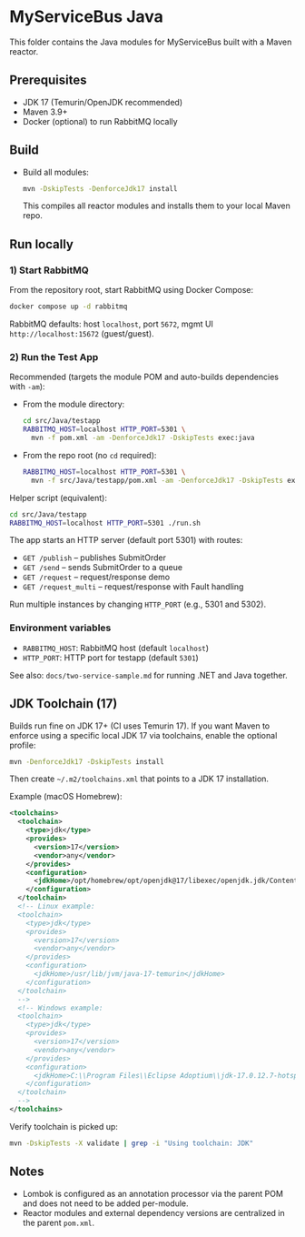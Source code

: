 # MyServiceBus Java

This folder contains the Java modules for MyServiceBus built with a Maven reactor.

## Prerequisites
- JDK 17 (Temurin/OpenJDK recommended)
- Maven 3.9+
- Docker (optional) to run RabbitMQ locally

## Build
- Build all modules:
  ```bash
  mvn -DskipTests -DenforceJdk17 install
  ```
  This compiles all reactor modules and installs them to your local Maven repo.

## Run locally
### 1) Start RabbitMQ
From the repository root, start RabbitMQ using Docker Compose:
```bash
docker compose up -d rabbitmq
```
RabbitMQ defaults: host `localhost`, port `5672`, mgmt UI `http://localhost:15672` (guest/guest).

### 2) Run the Test App
Recommended (targets the module POM and auto-builds dependencies with `-am`):

- From the module directory:
  ```bash
  cd src/Java/testapp
  RABBITMQ_HOST=localhost HTTP_PORT=5301 \
    mvn -f pom.xml -am -DenforceJdk17 -DskipTests exec:java
  ```

- From the repo root (no `cd` required):
  ```bash
  RABBITMQ_HOST=localhost HTTP_PORT=5301 \
    mvn -f src/Java/testapp/pom.xml -am -DenforceJdk17 -DskipTests exec:java
  ```

Helper script (equivalent):
```bash
cd src/Java/testapp
RABBITMQ_HOST=localhost HTTP_PORT=5301 ./run.sh
```

The app starts an HTTP server (default port 5301) with routes:
- `GET /publish` – publishes SubmitOrder
- `GET /send` – sends SubmitOrder to a queue
- `GET /request` – request/response demo
- `GET /request_multi` – request/response with Fault handling

Run multiple instances by changing `HTTP_PORT` (e.g., 5301 and 5302).

### Environment variables
- `RABBITMQ_HOST`: RabbitMQ host (default `localhost`)
- `HTTP_PORT`: HTTP port for testapp (default `5301`)

See also: `docs/two-service-sample.md` for running .NET and Java together.

## JDK Toolchain (17)
Builds run fine on JDK 17+ (CI uses Temurin 17). If you want Maven to enforce using a specific local JDK 17 via toolchains, enable the optional profile:

```bash
mvn -DenforceJdk17 -DskipTests install
```

Then create `~/.m2/toolchains.xml` that points to a JDK 17 installation.

Example (macOS Homebrew):
```xml
<toolchains>
  <toolchain>
    <type>jdk</type>
    <provides>
      <version>17</version>
      <vendor>any</vendor>
    </provides>
    <configuration>
      <jdkHome>/opt/homebrew/opt/openjdk@17/libexec/openjdk.jdk/Contents/Home</jdkHome>
    </configuration>
  </toolchain>
  <!-- Linux example:
  <toolchain>
    <type>jdk</type>
    <provides>
      <version>17</version>
      <vendor>any</vendor>
    </provides>
    <configuration>
      <jdkHome>/usr/lib/jvm/java-17-temurin</jdkHome>
    </configuration>
  </toolchain>
  -->
  <!-- Windows example:
  <toolchain>
    <type>jdk</type>
    <provides>
      <version>17</version>
      <vendor>any</vendor>
    </provides>
    <configuration>
      <jdkHome>C:\\Program Files\\Eclipse Adoptium\\jdk-17.0.12.7-hotspot</jdkHome>
    </configuration>
  </toolchain>
  -->
</toolchains>
```

Verify toolchain is picked up:
```bash
mvn -DskipTests -X validate | grep -i "Using toolchain: JDK"
```

## Notes
- Lombok is configured as an annotation processor via the parent POM and does not need to be added per-module.
- Reactor modules and external dependency versions are centralized in the parent `pom.xml`.
